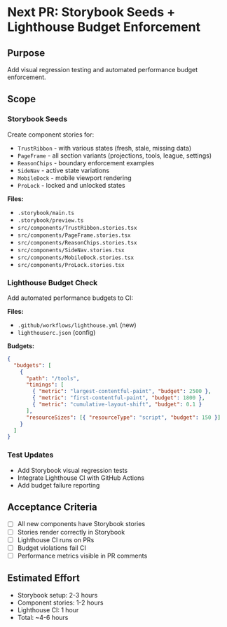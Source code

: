 # Next PR: Storybook Seeds + Lighthouse Budget Enforcement

## Purpose

Add visual regression testing and automated performance budget enforcement.

## Scope

### Storybook Seeds

Create component stories for:

- `TrustRibbon` - with various states (fresh, stale, missing data)
- `PageFrame` - all section variants (projections, tools, league, settings)
- `ReasonChips` - boundary enforcement examples
- `SideNav` - active state variations
- `MobileDock` - mobile viewport rendering
- `ProLock` - locked and unlocked states

**Files:**

- `.storybook/main.ts`
- `.storybook/preview.ts`
- `src/components/TrustRibbon.stories.tsx`
- `src/components/PageFrame.stories.tsx`
- `src/components/ReasonChips.stories.tsx`
- `src/components/SideNav.stories.tsx`
- `src/components/MobileDock.stories.tsx`
- `src/components/ProLock.stories.tsx`

### Lighthouse Budget Check

Add automated performance budgets to CI:

**Files:**

- `.github/workflows/lighthouse.yml` (new)
- `lighthouserc.json` (config)

**Budgets:**

```json
{
  "budgets": [
    {
      "path": "/tools",
      "timings": [
        { "metric": "largest-contentful-paint", "budget": 2500 },
        { "metric": "first-contentful-paint", "budget": 1800 },
        { "metric": "cumulative-layout-shift", "budget": 0.1 }
      ],
      "resourceSizes": [{ "resourceType": "script", "budget": 150 }]
    }
  ]
}
```

### Test Updates

- Add Storybook visual regression tests
- Integrate Lighthouse CI with GitHub Actions
- Add budget failure reporting

## Acceptance Criteria

- [ ] All new components have Storybook stories
- [ ] Stories render correctly in Storybook
- [ ] Lighthouse CI runs on PRs
- [ ] Budget violations fail CI
- [ ] Performance metrics visible in PR comments

## Estimated Effort

- Storybook setup: 2-3 hours
- Component stories: 1-2 hours
- Lighthouse CI: 1 hour
- Total: ~4-6 hours
